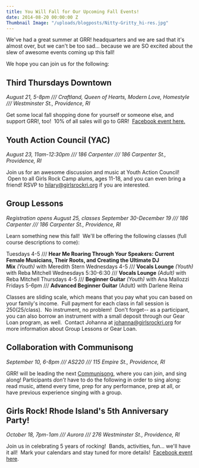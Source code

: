 ```yaml
---
title: You Will Fall for Our Upcoming Fall Events!
date: 2014-08-20 00:00:00 Z
Thumbnail Image: "/uploads/blogposts/Nitty-Gritty_hi-res.jpg"
---
```


We've had a great summer at GRR! headquarters and we are sad that it's almost over, but we can't be too sad... because we are SO excited about the slew of awesome events coming up this fall!

We hope you can join us for the following:

## Third Thursdays Downtown

_August 21, 5-8pm /// Craftland, Queen of Hearts, Modern Love, Homestyle /// Westminster St., Providence, RI_

Get some local fall shopping done for yourself or someone else, and support GRR!, too!  10% of all sales will go to GRR!  [Facebook event here.](https://www.facebook.com/events/759484440778996/)

## Youth Action Council (YAC)

_August 23, 11am-12:30pm /// 186 Carpenter /// 186 Carpenter St., Providence, RI_

Join us for an awesome discussion and music at Youth Action Council!  Open to all Girls Rock Camp alums, ages 11-18, and you can even bring a friend! RSVP to hilary@girlsrockri.org if you are interested.

## Group Lessons

_Registration opens August 25, classes September 30-December 19 /// 186 Carpenter /// 186 Carpenter St., Providence, RI_

Learn something new this fall!  We'll be offering the following classes (full course descriptions to come):

Tuesdays 4-5 /// **Hear Me Roaring Through Your Speakers: Current Female Musicians, Their Roots, and Creating the Ultimate DJ Mix** _(Youth)_ with Meredith Stern Wednesdays 4-5 /// **Vocals Lounge** _(Youth)_ with Reba Mitchell Wednesdays 5:30-6:30 /// **Vocals Lounge** _(Adult)_ with Reba Mitchell Thursdays 4-5 /// **Beginner Guitar** _(Youth)_ with Ana Mallozzi Fridays 5-6pm /// **Advanced Beginner Guitar** (Adult) with Darlene Reina

Classes are sliding scale, which means that you pay what you can based on your family's income.  Full payment for each class in fall session is $250 ($25/class).  No instrument, no problem!  Don't forget-- as a participant, you can also borrow an instrument with a small deposit through our Gear Loan program, as well.  Contact Johanna at johanna@girlsrockri.org for more information about Group Lessons or Gear Loan.

## Collaboration with Communisong

_September 10, 6-8pm /// AS220 /// 115 Empire St., Providence, RI_

GRR! will be leading the next [Communisong](http://www.communisong.net/), where you can join, and sing along! Participants _don’t_ have to do the following in order to sing along: read music, attend every time, prep for any performance, prep at all, or have previous experience singing with a group.

## Girls Rock! Rhode Island's 5th Anniversary Party!

_October 18, 7pm-1am /// Aurora /// 276 Westminster St., Providence, RI_

Join us in celebrating 5 years of rocking!  Bands, activities, fun... we'll have it all!  Mark your calendars and stay tuned for more details!  [Facebook event here](https://www.facebook.com/events/677798078980861/).
